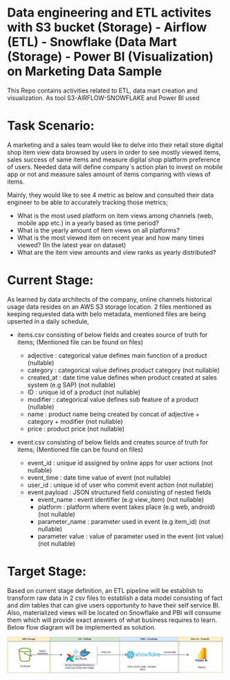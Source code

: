 # Data engineering and ETL activites with S3 bucket (Storage) - Airflow (ETL) - Snowflake (Data Mart (Storage) - Power BI (Visualization) on Marketing Data Sample
This Repo contains activities related to ETL, data mart creation and visualization. As tool S3-AIRFLOW-SNOWFLAKE and Power BI used

# Task Scenario:
A marketing and a sales team would like to delve into their retail store digital shop item view data browsed by users in order to see mostly viewed items, sales success of same items and measure digital shop platform preference of users.
Needed data will define company`s action plan to invest on mobile app or not and measure sales amount of items comparing with views of items.

Mainly, they would like to see 4 metric as below and consulted their data engineer to be able to accurately tracking those metrics;

  - What is the most used platform on item views among channels (web, mobile app etc.) in a yearly based as time period?
  - What is the yearly amount of item views on all platforms?
  - What is the most viewed item on recent year and how many times viewed? (In the latest year on dataset)
  - What are the item view amounts and view ranks as yearly distributed?

# Current Stage:
As learned by data architects of the company, online channels historical usage data resides on an AWS S3 storage location.
2 files mentioned as keeping requested data with belo metadata, mentioned files are being upserted in a daily schedule,

* items.csv consisting of below fields and creates source of truth for items; (Mentioned file can be found on files)
  * adjective : categorical value defines main function of a product (nullable)
  * category :  categorical value defines product category (not nullable)
  * created_at : date time value defines when product created at sales system (e.g SAP) (not nullable)
  * ID : unique id of a product (not nullable)
  * modifier : categorical value defines sub feature of a product (nullable)
  * name : product name being created by concat of adjective + category + modifier (not nullable)
  * price : product price (not nullable)
 
* event.csv consisting of below fields and creates source of truth for items; (Mentioned file can be found on files)
  * event_id :  unique id assigned by online apps for user actions (not nullable)
  * event_time : date time value of event (not nullable)
  * user_id : unique id of user who commit event action (not nullable)
  * event.payload :  JSON structured field consisting of nested fields 
    * event_name : event identifier (e.g view_item) (not nullable)
    * platform : platform where event takes place (e.g web, android) (not nullable)
    * parameter_name :  parameter used in event (e.g item_id) (not nullable)
    * parameter value : value of parameter used in the event (int value) (not nullable)

# Target Stage:
Based on current stage definition, an ETL pipeline will be establish to transform raw data in 2 csv files to establish a data model consisting of fact and dim tables that can give users opportunity to have their self service BI. 
Also, materialized views will be located on Snowflake and PBI will consume them which will provide exact answers of what business requires to learn.
Below flow diagram will be implemented as solution.

![picture alt](flow-diagram-etl-flow-diagram.jpg)








